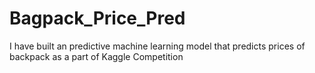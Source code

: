 # Bagpack_Price_Pred
I have built an predictive machine learning model that predicts prices of backpack as a part of Kaggle Competition
